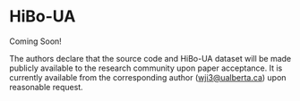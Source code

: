 # HiBo-UA

Coming Soon!

The authors declare that the source code and HiBo-UA dataset will be made publicly available to the research community upon paper acceptance. It is currently available from the corresponding author (wji3@ualberta.ca) upon reasonable request.
